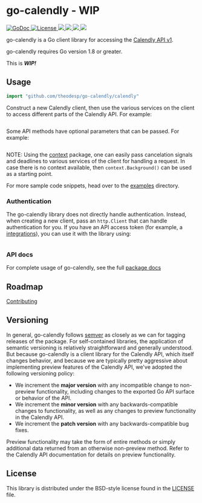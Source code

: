 # go-calendly - WIP #

<a href="https://godoc.org/github.com/theodesp/go-calendly">
<img src="https://godoc.org/github.com/theodesp/go-calendly/calendly?status.svg" alt="GoDoc">
</a>

<a href="https://opensource.org/licenses/Apache-2.0">
<img src="https://img.shields.io/badge/License-Apache%202.0-blue.svg" alt="License"/>
</a>

<a href="https://travis-ci.org/theodesp/go-calendly" rel="nofollow">
<img src="https://travis-ci.org/theodesp/go-calendly.svg?branch=master" />
</a>

<a href="https://ci.appveyor.com/project/theodesp/go-calendly" rel="nofollow">
<img src="https://ci.appveyor.com/api/projects/status/ytwi6bn3ai6tmd7i/branch/master?svg=true" />
</a>

<a href="https://codecov.io/gh/theodesp/go-calendly">
  <img src="https://codecov.io/gh/theodesp/go-calendly/branch/master/graph/badge.svg" />
</a>

<a href="https://goreportcard.com/report/github.com/theodesp/go-calendly">
  <img src="https://goreportcard.com/badge/github.com/theodesp/go-calendly" />
</a>

go-calendly is a Go client library for accessing the [Calendly API v1](https://developer.calendly.com/docs/getting-started).

go-calendly requires Go version 1.8 or greater.


This is ***WIP!***


## Usage ##

```go
import "github.com/theodesp/go-calendly/calendly"
```

Construct a new Calendly client, then use the various services on the client to
access different parts of the Calendly API. For example:

```go

```

Some API methods have optional parameters that can be passed. For example:

```go

```

NOTE: Using the [context](https://godoc.org/context) package, one can easily
pass cancelation signals and deadlines to various services of the client for
handling a request. In case there is no context available, then `context.Background()`
can be used as a starting point.

For more sample code snippets, head over to the
[examples](https://github.com/theodesp/go-calendly/tree/master/examples) directory.

### Authentication ###

The go-calendly library does not directly handle authentication. Instead, when
creating a new client, pass an `http.Client` that can handle authentication for
you. If you have an API access token (for example, a [integrations](https://calendly.com/integrations)), you can use it with the library using:

```go

```


### API docs ###

For complete usage of go-calendly, see the full [package docs](https://godoc.org/github.com/theodesp/go-calendly/calendly])

[Calendly API]: https://developer.calendly.com/docs/getting-started

## Roadmap ##

[Contributing](./CONTRIBUTING)

## Versioning ##

In general, go-calendly follows [semver](https://semver.org/) as closely as we
can for tagging releases of the package. For self-contained libraries, the
application of semantic versioning is relatively straightforward and generally
understood. But because go-calendly is a client library for the Calendly API, which
itself changes behavior, and because we are typically pretty aggressive about
implementing preview features of the Calendly API, we've adopted the following
versioning policy:

* We increment the **major version** with any incompatible change to
	non-preview functionality, including changes to the exported Go API surface
	or behavior of the API.
* We increment the **minor version** with any backwards-compatible changes to
	functionality, as well as any changes to preview functionality in the Calendly
	API.
* We increment the **patch version** with any backwards-compatible bug fixes.

Preview functionality may take the form of entire methods or simply additional
data returned from an otherwise non-preview method. Refer to the Calendly API
documentation for details on preview functionality.

## License ##

This library is distributed under the BSD-style license found in the [LICENSE](./LICENSE)
file.